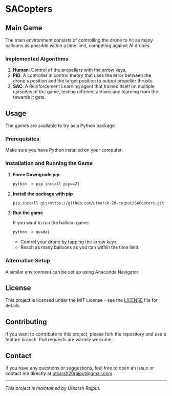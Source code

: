 # SACopters

## Main Game

The main environment consists of controlling the drone to hit as many balloons as possible within a time limit, competing against AI drones.

### Implemented Algorithms

1. **Human**: Control of the propellers with the arrow keys.
2. **PID**: A controller in control theory that uses the error between the drone's position and the target position to output propeller thrusts.
3. **SAC**: A Reinforcement Learning agent that trained itself on multiple episodes of the game, testing different actions and learning from the rewards it gets.

## Usage

The games are available to try as a Python package.

### Prerequisites

Make sure you have Python installed on your computer.

### Installation and Running the Game

1. **Force Downgrade pip**

    ```bash
    python -m pip install pip==21
    ```

2. **Install the package with pip**

    ```bash
    pip install git+https://github.com/utkarsh-20-rajput/SACopters.git
    ```

3. **Run the game**

    If you want to run the balloon game:

    ```bash
    python -m quadai
    ```

    - Control your drone by tapping the arrow keys.
    - Reach as many balloons as you can within the time limit.

### Alternative Setup

A similar environment can be set up using Anaconda Navigator.

## License

This project is licensed under the MIT License - see the [LICENSE](LICENSE.md) file for details.

## Contributing

If you want to contribute to this project, please fork the repository and use a feature branch. Pull requests are warmly welcome.

## Contact

If you have any questions or suggestions, feel free to open an issue or contact me directly at [utkarsh20rajput@gmail.com](mailto:utkarsh20rajput@gmail.com).

---
*This project is maintained by Utkarsh Rajput.*
